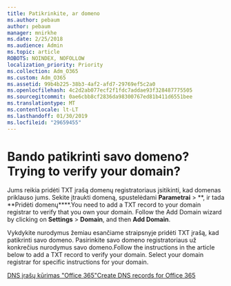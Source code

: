 ```yaml
---
title: Patikrinkite, ar domeno
ms.author: pebaum
author: pebaum
manager: mnirkhe
ms.date: 2/25/2018
ms.audience: Admin
ms.topic: article
ROBOTS: NOINDEX, NOFOLLOW
localization_priority: Priority
ms.collection: Adm_O365
ms.custom: Adm_O365
ms.assetid: 99b4b225-38b3-4af2-afd7-29769ef5c2a0
ms.openlocfilehash: 4c2d2ab077ecf2f1fdc7addae93f328487775505
ms.sourcegitcommit: 0ae6cbb8cf2836da98300767ed81b411d6551bee
ms.translationtype: MT
ms.contentlocale: lt-LT
ms.lasthandoff: 01/30/2019
ms.locfileid: "29659455"
---
```

# <a name="trying-to-verify-your-domain"></a><span data-ttu-id="b7b2c-102">Bando patikrinti savo domeno?</span><span class="sxs-lookup"><span data-stu-id="b7b2c-102">Trying to verify your domain?</span></span>

<span data-ttu-id="b7b2c-p101">Jums reikia pridėti TXT įrašą domenų registratoriaus įsitikinti, kad domenas priklauso jums. Sekite įtraukti domeną, spustelėdami **Parametrai** \> \*\*, ir tada \*\*Pridėti domenų\*\*\*\*.</span><span class="sxs-lookup"><span data-stu-id="b7b2c-p101">You need to add a TXT record to your domain registrar to verify that you own your domain. Follow the Add Domain wizard by clicking on **Settings** \> **Domain**, and then **Add Domain**.</span></span> 
  
<span data-ttu-id="b7b2c-p102">Vykdykite nurodymus žemiau esančiame straipsnyje pridėti TXT įrašą, kad patikrinti savo domeno. Pasirinkite savo domeno registratoriaus už konkrečius nurodymus savo domeno.</span><span class="sxs-lookup"><span data-stu-id="b7b2c-p102">Follow the instructions in the article below to add a TXT record to verify your domain. Select your domain registrar for specific instructions for your domain.</span></span>
  
[<span data-ttu-id="b7b2c-107">DNS įrašų kūrimas "Office 365"</span><span class="sxs-lookup"><span data-stu-id="b7b2c-107">Create DNS records for Office 365</span></span>](https://support.office.com/article/https://support.office.com/article/Create-DNS-records-for-Office-365-when-you-manage-your-DNS-records-B0F3FDCA-8A80-4E8E-9EF3-61E8A2A9AB23.aspx)
  

